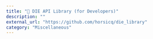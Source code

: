 ```yaml
---
title: "🚀 DIE API Library (for Developers)"
description: ""
external_url: "https://github.com/horsicq/die_library"
category: "Miscellaneous"
---
```

